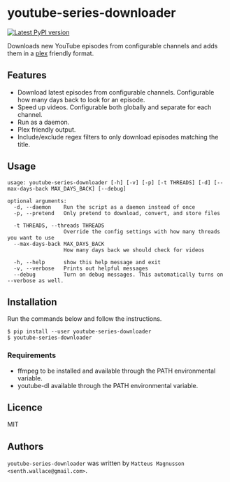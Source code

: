 # youtube-series-downloader

[![Latest PyPI version](https://img.shields.io/pypi/v/youtube-series-downloader.svg)](https://pypi.python.org/pypi/youtube-series-downloader)

Downloads new YouTube episodes from configurable channels and adds them in a [plex](https://plex.tv/) friendly format.

## Features

- Download latest episodes from configurable channels. Configurable how many days back to look for an episode.
- Speed up videos. Configurable both globally and separate for each channel.
- Run as a daemon.
- Plex friendly output.
- Include/exclude regex filters to only download episodes matching the title.

## Usage

```
usage: youtube-series-downloader [-h] [-v] [-p] [-t THREADS] [-d] [--max-days-back MAX_DAYS_BACK] [--debug]

optional arguments:
  -d, --daemon    Run the script as a daemon instead of once
  -p, --pretend   Only pretend to download, convert, and store files

  -t THREADS, --threads THREADS
                  Override the config settings with how many threads you want to use
  --max-days-back MAX_DAYS_BACK
                  How many days back we should check for videos

  -h, --help      show this help message and exit
  -v, --verbose   Prints out helpful messages
  --debug         Turn on debug messages. This automatically turns on --verbose as well.
```

## Installation

Run the commands below and follow the instructions.

```
$ pip install --user youtube-series-downloader
$ youtube-series-downloader
```

### Requirements

- ffmpeg to be installed and available through the PATH environmental variable.
- youtube-dl available through the PATH environmental variable.

## Licence

MIT

## Authors

`youtube-series-downloader` was written by `Matteus Magnusson <senth.wallace@gmail.com>`.
